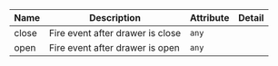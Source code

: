 | Name       | Description                   | Attribute        | Detail |
|------------|-------------------------------|------------------|--------|
|close| Fire event after drawer is close | `any`
|open| Fire event after drawer is open | `any`
